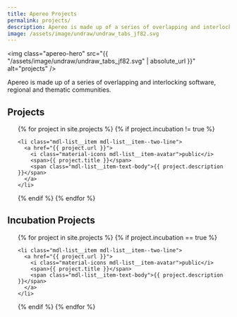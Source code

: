 ```yaml
---
title: Apereo Projects
permalink: projects/
description: Apereo is made up of a series of overlapping and interlocking software, regional and thematic communities.
image: /assets/image/undraw/undraw_tabs_jf82.svg
---
```


<img class="apereo-hero" src="{{ "/assets/image/undraw/undraw_tabs_jf82.svg" | absolute_url }}" alt="projects" />

Apereo is made up of a series of overlapping and interlocking software, regional and thematic communities.

## Projects

<ul class="mdl-list">

{% for project in site.projects %}
{% if project.incubation != true %}

    <li class="mdl-list__item mdl-list__item--two-line">
      <a href="{{ project.url }}">
        <i class="material-icons mdl-list__item-avatar">public</i>
        <span>{{ project.title }}</span>
        <span class="mdl-list__item-text-body">{{ project.description }}</span>
      </a>
    </li>

{% endif %}
{% endfor %}

</ul>

## Incubation Projects

<ul class="mdl-list">

{% for project in site.projects %}
{% if project.incubation == true %}

    <li class="mdl-list__item mdl-list__item--two-line">
      <a href="{{ project.url }}">
        <i class="material-icons mdl-list__item-avatar">public</i>
        <span>{{ project.title }}</span>
        <span class="mdl-list__item-text-body">{{ project.description }}</span>
      </a>
    </li>

{% endif %}
{% endfor %}

</ul>
